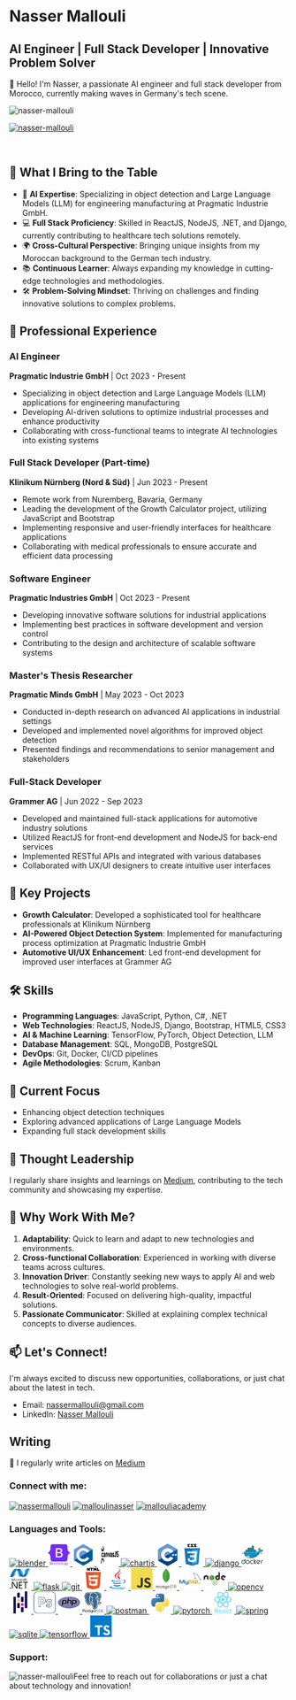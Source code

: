 # Nasser Mallouli

## AI Engineer | Full Stack Developer | Innovative Problem Solver

👋 Hello! I'm Nasser, a passionate AI engineer and full stack developer from Morocco, currently making waves in Germany's tech scene.

<p align="left"> <img src="https://komarev.com/ghpvc/?username=nasser-mallouli&label=Profile%20views&color=0e75b6&style=flat" alt="nasser-mallouli" /> </p>

<p align="left"> <a href="https://github.com/ryo-ma/github-profile-trophy"><img src="https://github-profile-trophy.vercel.app/?username=nasser-mallouli" alt="nasser-mallouli" /></a> </p>

<p align="left"> <a href="https://twitter.com/" target="blank"><img src="https://img.shields.io/twitter/follow/?logo=twitter&style=for-the-badge" alt="" /></a> </p>

## 🚀 What I Bring to the Table

- 🧠 **AI Expertise**: Specializing in object detection and Large Language Models (LLM) for engineering manufacturing at Pragmatic Industrie GmbH.
- 💻 **Full Stack Proficiency**: Skilled in ReactJS, NodeJS, .NET, and Django, currently contributing to healthcare tech solutions remotely.
- 🌍 **Cross-Cultural Perspective**: Bringing unique insights from my Moroccan background to the German tech industry.
- 📚 **Continuous Learner**: Always expanding my knowledge in cutting-edge technologies and methodologies.
- 🛠️ **Problem-Solving Mindset**: Thriving on challenges and finding innovative solutions to complex problems.

## 💼 Professional Experience

### AI Engineer
**Pragmatic Industrie GmbH** | Oct 2023 - Present
- Specializing in object detection and Large Language Models (LLM) applications for engineering manufacturing
- Developing AI-driven solutions to optimize industrial processes and enhance productivity
- Collaborating with cross-functional teams to integrate AI technologies into existing systems

### Full Stack Developer (Part-time)
**Klinikum Nürnberg (Nord & Süd)** | Jun 2023 - Present
- Remote work from Nuremberg, Bavaria, Germany
- Leading the development of the Growth Calculator project, utilizing JavaScript and Bootstrap
- Implementing responsive and user-friendly interfaces for healthcare applications
- Collaborating with medical professionals to ensure accurate and efficient data processing

### Software Engineer
**Pragmatic Industries GmbH** | Oct 2023 - Present
- Developing innovative software solutions for industrial applications
- Implementing best practices in software development and version control
- Contributing to the design and architecture of scalable software systems

### Master's Thesis Researcher
**Pragmatic Minds GmbH** | May 2023 - Oct 2023
- Conducted in-depth research on advanced AI applications in industrial settings
- Developed and implemented novel algorithms for improved object detection
- Presented findings and recommendations to senior management and stakeholders

### Full-Stack Developer
**Grammer AG** | Jun 2022 - Sep 2023
- Developed and maintained full-stack applications for automotive industry solutions
- Utilized ReactJS for front-end development and NodeJS for back-end services
- Implemented RESTful APIs and integrated with various databases
- Collaborated with UX/UI designers to create intuitive user interfaces

## 🌟 Key Projects

- **Growth Calculator**: Developed a sophisticated tool for healthcare professionals at Klinikum Nürnberg
- **AI-Powered Object Detection System**: Implemented for manufacturing process optimization at Pragmatic Industrie GmbH
- **Automotive UI/UX Enhancement**: Led front-end development for improved user interfaces at Grammer AG

## 🛠 Skills

- **Programming Languages**: JavaScript, Python, C#, .NET
- **Web Technologies**: ReactJS, NodeJS, Django, Bootstrap, HTML5, CSS3
- **AI & Machine Learning**: TensorFlow, PyTorch, Object Detection, LLM
- **Database Management**: SQL, MongoDB, PostgreSQL
- **DevOps**: Git, Docker, CI/CD pipelines
- **Agile Methodologies**: Scrum, Kanban


## 🌱 Current Focus

- Enhancing object detection techniques
- Exploring advanced applications of Large Language Models
- Expanding full stack development skills

## 📝 Thought Leadership

I regularly share insights and learnings on [Medium](https://mallouliacademy.medium.com/), contributing to the tech community and showcasing my expertise.

## 🤝 Why Work With Me?

1. **Adaptability**: Quick to learn and adapt to new technologies and environments.
2. **Cross-functional Collaboration**: Experienced in working with diverse teams across cultures.
3. **Innovation Driver**: Constantly seeking new ways to apply AI and web technologies to solve real-world problems.
4. **Result-Oriented**: Focused on delivering high-quality, impactful solutions.
5. **Passionate Communicator**: Skilled at explaining complex technical concepts to diverse audiences.

## 📫 Let's Connect!

I'm always excited to discuss new opportunities, collaborations, or just chat about the latest in tech.

- Email: nassermallouli@gmail.com
- LinkedIn: [Nasser Mallouli](https://www.linkedin.com/in/nassermallouli/)
  
## Writing

📝 I regularly write articles on [Medium](https://mallouliacademy.medium.com/)

<h3 align="left">Connect with me:</h3>
<p align="left">
<a href="https://linkedin.com/in/nassermallouli" target="blank"><img align="center" src="https://raw.githubusercontent.com/rahuldkjain/github-profile-readme-generator/master/src/images/icons/Social/linked-in-alt.svg" alt="nassermallouli" height="30" width="40" /></a>
<a href="https://instagram.com/malloulinasser" target="blank"><img align="center" src="https://raw.githubusercontent.com/rahuldkjain/github-profile-readme-generator/master/src/images/icons/Social/instagram.svg" alt="malloulinasser" height="30" width="40" /></a>
<a href="https://medium.com/mallouliacademy" target="blank"><img align="center" src="https://raw.githubusercontent.com/rahuldkjain/github-profile-readme-generator/master/src/images/icons/Social/medium.svg" alt="mallouliacademy" height="30" width="40" /></a>
</p>

<h3 align="left">Languages and Tools:</h3>
<p align="left"> <a href="https://www.blender.org/" target="_blank" rel="noreferrer"> <img src="https://download.blender.org/branding/community/blender_community_badge_white.svg" alt="blender" width="40" height="40"/> </a> <a href="https://getbootstrap.com" target="_blank" rel="noreferrer"> <img src="https://raw.githubusercontent.com/devicons/devicon/master/icons/bootstrap/bootstrap-plain-wordmark.svg" alt="bootstrap" width="40" height="40"/> </a> <a href="https://www.cprogramming.com/" target="_blank" rel="noreferrer"> <img src="https://raw.githubusercontent.com/devicons/devicon/master/icons/c/c-original.svg" alt="c" width="40" height="40"/> </a> <a href="https://canvasjs.com" target="_blank" rel="noreferrer"> <img src="https://raw.githubusercontent.com/Hardik0307/Hardik0307/master/assets/canvasjs-charts.svg" alt="canvasjs" width="40" height="40"/> </a> <a href="https://www.chartjs.org" target="_blank" rel="noreferrer"> <img src="https://www.chartjs.org/media/logo-title.svg" alt="chartjs" width="40" height="40"/> </a> <a href="https://www.w3schools.com/cpp/" target="_blank" rel="noreferrer"> <img src="https://raw.githubusercontent.com/devicons/devicon/master/icons/cplusplus/cplusplus-original.svg" alt="cplusplus" width="40" height="40"/> </a> <a href="https://www.w3schools.com/css/" target="_blank" rel="noreferrer"> <img src="https://raw.githubusercontent.com/devicons/devicon/master/icons/css3/css3-original-wordmark.svg" alt="css3" width="40" height="40"/> </a> <a href="https://www.djangoproject.com/" target="_blank" rel="noreferrer"> <img src="https://cdn.worldvectorlogo.com/logos/django.svg" alt="django" width="40" height="40"/> </a> <a href="https://www.docker.com/" target="_blank" rel="noreferrer"> <img src="https://raw.githubusercontent.com/devicons/devicon/master/icons/docker/docker-original-wordmark.svg" alt="docker" width="40" height="40"/> </a> <a href="https://dotnet.microsoft.com/" target="_blank" rel="noreferrer"> <img src="https://raw.githubusercontent.com/devicons/devicon/master/icons/dot-net/dot-net-original-wordmark.svg" alt="dotnet" width="40" height="40"/> </a> <a href="https://flask.palletsprojects.com/" target="_blank" rel="noreferrer"> <img src="https://www.vectorlogo.zone/logos/pocoo_flask/pocoo_flask-icon.svg" alt="flask" width="40" height="40"/> </a> <a href="https://git-scm.com/" target="_blank" rel="noreferrer"> <img src="https://www.vectorlogo.zone/logos/git-scm/git-scm-icon.svg" alt="git" width="40" height="40"/> </a> <a href="https://www.w3.org/html/" target="_blank" rel="noreferrer"> <img src="https://raw.githubusercontent.com/devicons/devicon/master/icons/html5/html5-original-wordmark.svg" alt="html5" width="40" height="40"/> </a> <a href="https://www.java.com" target="_blank" rel="noreferrer"> <img src="https://raw.githubusercontent.com/devicons/devicon/master/icons/java/java-original.svg" alt="java" width="40" height="40"/> </a> <a href="https://developer.mozilla.org/en-US/docs/Web/JavaScript" target="_blank" rel="noreferrer"> <img src="https://raw.githubusercontent.com/devicons/devicon/master/icons/javascript/javascript-original.svg" alt="javascript" width="40" height="40"/> </a> <a href="https://www.mongodb.com/" target="_blank" rel="noreferrer"> <img src="https://raw.githubusercontent.com/devicons/devicon/master/icons/mongodb/mongodb-original-wordmark.svg" alt="mongodb" width="40" height="40"/> </a> <a href="https://www.mysql.com/" target="_blank" rel="noreferrer"> <img src="https://raw.githubusercontent.com/devicons/devicon/master/icons/mysql/mysql-original-wordmark.svg" alt="mysql" width="40" height="40"/> </a> <a href="https://nodejs.org" target="_blank" rel="noreferrer"> <img src="https://raw.githubusercontent.com/devicons/devicon/master/icons/nodejs/nodejs-original-wordmark.svg" alt="nodejs" width="40" height="40"/> </a> <a href="https://opencv.org/" target="_blank" rel="noreferrer"> <img src="https://www.vectorlogo.zone/logos/opencv/opencv-icon.svg" alt="opencv" width="40" height="40"/> </a> <a href="https://pandas.pydata.org/" target="_blank" rel="noreferrer"> <img src="https://raw.githubusercontent.com/devicons/devicon/2ae2a900d2f041da66e950e4d48052658d850630/icons/pandas/pandas-original.svg" alt="pandas" width="40" height="40"/> </a> <a href="https://www.photoshop.com/en" target="_blank" rel="noreferrer"> <img src="https://raw.githubusercontent.com/devicons/devicon/master/icons/photoshop/photoshop-line.svg" alt="photoshop" width="40" height="40"/> </a> <a href="https://www.php.net" target="_blank" rel="noreferrer"> <img src="https://raw.githubusercontent.com/devicons/devicon/master/icons/php/php-original.svg" alt="php" width="40" height="40"/> </a> <a href="https://www.postgresql.org" target="_blank" rel="noreferrer"> <img src="https://raw.githubusercontent.com/devicons/devicon/master/icons/postgresql/postgresql-original-wordmark.svg" alt="postgresql" width="40" height="40"/> </a> <a href="https://postman.com" target="_blank" rel="noreferrer"> <img src="https://www.vectorlogo.zone/logos/getpostman/getpostman-icon.svg" alt="postman" width="40" height="40"/> </a> <a href="https://www.python.org" target="_blank" rel="noreferrer"> <img src="https://raw.githubusercontent.com/devicons/devicon/master/icons/python/python-original.svg" alt="python" width="40" height="40"/> </a> <a href="https://pytorch.org/" target="_blank" rel="noreferrer"> <img src="https://www.vectorlogo.zone/logos/pytorch/pytorch-icon.svg" alt="pytorch" width="40" height="40"/> </a> <a href="https://reactjs.org/" target="_blank" rel="noreferrer"> <img src="https://raw.githubusercontent.com/devicons/devicon/master/icons/react/react-original-wordmark.svg" alt="react" width="40" height="40"/> </a> <a href="https://spring.io/" target="_blank" rel="noreferrer"> <img src="https://www.vectorlogo.zone/logos/springio/springio-icon.svg" alt="spring" width="40" height="40"/> </a> <a href="https://www.sqlite.org/" target="_blank" rel="noreferrer"> <img src="https://www.vectorlogo.zone/logos/sqlite/sqlite-icon.svg" alt="sqlite" width="40" height="40"/> </a> <a href="https://www.tensorflow.org" target="_blank" rel="noreferrer"> <img src="https://www.vectorlogo.zone/logos/tensorflow/tensorflow-icon.svg" alt="tensorflow" width="40" height="40"/> </a> <a href="https://www.typescriptlang.org/" target="_blank" rel="noreferrer"> <img src="https://raw.githubusercontent.com/devicons/devicon/master/icons/typescript/typescript-original.svg" alt="typescript" width="40" height="40"/> </a> </p>


<h3 align="left">Support:</h3>
<p><img align="left" src="https://github-readme-stats.vercel.app/api/top-langs?username=nasser-mallouli&show_icons=true&locale=en&layout=compact" alt="nasser-mallouli" /></p>


Feel free to reach out for collaborations or just a chat about technology and innovation!
